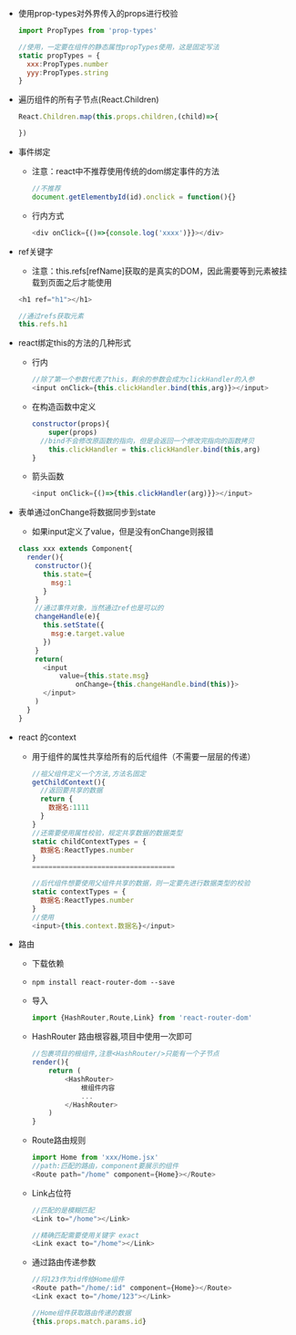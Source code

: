 - 使用prop-types对外界传入的props进行校验

  ```javascript
  import PropTypes from 'prop-types'
  
  //使用，一定要在组件的静态属性propTypes使用，这是固定写法
  static propTypes = {
  	xxx:PropTypes.number
    yyy:PropTypes.string
  }
  ```

- 遍历组件的所有子节点(React.Children)

  ```javascript
  React.Children.map(this.props.children,(child)=>{
  
  })
  ```

  

- 事件绑定

  - 注意：react中不推荐使用传统的dom绑定事件的方法

    ```javascript
    //不推荐
    document.getElementbyId(id).onclick = function(){}
    ```

  - 行内方式

    ```javascript
    <div onClick={()=>{console.log('xxxx')}}></div>
    ```

- ref关键字

  - 注意：this.refs[refName]获取的是真实的DOM，因此需要等到元素被挂载到页面之后才能使用
  
  ```javascript
  <h1 ref="h1"></h1>
  
  //通过refs获取元素
  this.refs.h1
  ```



- react绑定this的方法的几种形式

  - 行内

    ```javascript
    //除了第一个参数代表了this，剩余的参数会成为clickHandler的入参
    <input onClick={this.clickHandler.bind(this,arg)}></input>
    ```

  - 在构造函数中定义

    ```javascript
    constructor(props){
    	super(props)
      //bind不会修改原函数的指向，但是会返回一个修改完指向的函数拷贝
    	this.clickHandler = this.clickHandler.bind(this,arg)
    }
    ```

  - 箭头函数

    ```javascript
    <input onClick={()=>{this.clickHandler(arg)}}></input>
    ```

    

- 表单通过onChange将数据同步到state

  - 如果input定义了value，但是没有onChange则报错

  ```javascript
  class xxx extends Component{
    render(){
      constructor(){
        this.state={
          msg:1
        }
      }
      //通过事件对象，当然通过ref也是可以的
      changeHandle(e){
        this.setState({
          msg:e.target.value
        })
      }
      return(
      	<input 
        	value={this.state.msg} 
    			onChange={this.changeHandle.bind(this)}>
        </input>
      )
    }
  }
  ```

- react 的context

  - 用于组件的属性共享给所有的后代组件（不需要一层层的传递）

    ```javascript
    //祖父组件定义一个方法,方法名固定
    getChildContext(){
      //返回要共享的数据
      return {
        数据名:1111
      }
    }
    //还需要使用属性校验，规定共享数据的数据类型
    static childContextTypes = {
      数据名:ReactTypes.number
    }
    ===================================
    
    //后代组件想要使用父组件共享的数据，则一定要先进行数据类型的校验
    static contextTypes = {
      数据名:ReactTypes.number
    }
    //使用
    <input>{this.context.数据名}</input>
    ```

    

- 路由

  - 下载依赖

  - ```npm
    npm install react-router-dom --save
    ```

  - 导入

    ```javascript         
    import {HashRouter,Route,Link} from 'react-router-dom'
    ```

  - HashRouter 路由根容器,项目中使用一次即可

    ```javascript
    //包裹项目的根组件,注意<HashRouter/>只能有一个子节点
    render(){
    	return (
    		<HashRouter>
    			根组件内容
    			...
    		</HashRouter>
    	)
    }
    ```

  - Route路由规则

    ```javascript
    import Home from 'xxx/Home.jsx'
    //path:匹配的路由，component要展示的组件
    <Route path="/home" component={Home}></Route>
    ```

  - Link占位符

    ```javascript
    //匹配的是模糊匹配
    <Link to="/home"></Link>
    
    //精确匹配需要使用关键字 exact
    <Link exact to="/home"></Link>
    ```

  - 通过路由传递参数

    ```javascript
    //将123作为id传给Home组件
    <Route path="/home/:id" component={Home}></Route>
    <Link exact to="/home/123"></Link>
    
    //Home组件获取路由传递的数据
    {this.props.match.params.id}
    ```

    